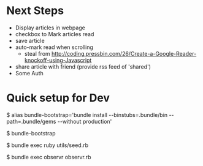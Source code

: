 # Next Steps

- Display articles in webpage
- checkbox to Mark articles read
- save article
- auto-mark read when scrolling
  - steal from http://coding.pressbin.com/26/Create-a-Google-Reader-knockoff-using-Javascript
- share article with friend (provide rss feed of 'shared')
- Some Auth


# Quick setup for Dev
$ alias bundle-bootstrap='bundle install --binstubs=.bundle/bin --path=.bundle/gems --without production'

$ bundle-bootstrap

$ bundle exec ruby utils/seed.rb

$ bundle exec observr observr.rb
